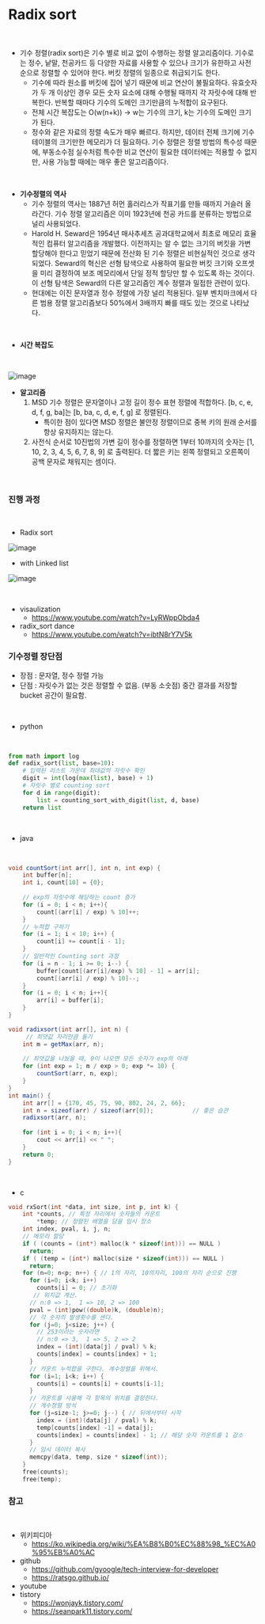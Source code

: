 # Radix sort

<br/>

- 기수 정렬(radix sort)은 기수 별로 비교 없이 수행하는 정렬 알고리즘이다. 기수로는 정수, 낱말, 천공카드 등 다양한 자료를 사용할 수 있으나 크기가 유한하고 사전순으로 정렬할 수 있어야 한다. 버킷 정렬의 일종으로 취급되기도 한다.
    - 기수에 따라 원소를 버킷에 집어 넣기 때문에 비교 연산이 불필요하다. 유효숫자가 두 개 이상인 경우 모든 숫자 요소에 대해 수행될 때까지 각 자릿수에 대해 반복한다. 반복할 때마다 기수의 도메인 크기만큼의 누적합이 요구된다.
    - 전체 시간 복잡도는 O(w(n+k)) -> w는 기수의 크기, k는 기수의 도메인 크기가 된다.
    - 정수와 같은 자료의 정렬 속도가 매우 빠르다. 하지만, 데이터 전체 크기에 기수 테이블의 크기만한 메모리가 더 필요하다. 기수 정렬은 정렬 방법의 특수성 때문에, 부동소수점 실수처럼 특수한 비교 연산이 필요한 데이터에는 적용할 수 없지만, 사용 가능할 때에는 매우 좋은 알고리즘이다.

<br/>

- **기수정렬의 역사**
  - 기수 정렬의 역사는 1887년 허먼 홀러리스가 작표기를 만들 때까지 거슬러 올라간다. 기수 정렬 알고리즘은 이미 1923년에 천공 카드를 분류하는 방법으로 널리 사용되었다.
  - Harold H. Seward은 1954년 매사추세츠 공과대학교에서 최초로 메모리 효율적인 컴퓨터 알고리즘을 개발했다. 이전까지는 알 수 없는 크기의 버킷을 가변 할당해야 한다고 믿었기 때문에 전산화 된 기수 정렬은 비현실적인 것으로 생각되었다. Seward의 혁신은 선형 탐색으로 사용하여 필요한 버킷 크기와 오프셋을 미리 결정하여 보조 메모리에서 단일 정적 할당만 할 수 있도록 하는 것이다. 이 선형 탐색은 Seward의 다른 알고리즘인 계수 정렬과 밀접한 관련이 있다.
  - 현대에는 이진 문자열과 정수 정렬에 가장 널리 적용된다. 일부 벤치마크에서 다른 범용 정렬 알고리즘보다 50%에서 3배까지 빠를 때도 있는 것으로 나타났다.

<br/>

- **시간 복잡도**

<br/>

![image](https://wikimedia.org/api/rest_v1/media/math/render/svg/b41c62299c7adb9c929ab0d52b004898441eee2c)  

- **알고리즘**
  1. MSD 기수 정렬은 문자열이나 고정 길이 정수 표현 정렬에 적합하다. [b, c, e, d, f, g, ba]는 [b, ba, c, d, e, f, g] 로 정렬된다. 
      - 특이한 점이 있다면 MSD 정렬은 불안정 정렬이므로 중복 키의 원래 순서를 항상 유지하지는 않는다.
  2. 사전식 순서로 10진법의 가변 길이 정수를 정렬하면 1부터 10까지의 숫자는 [1, 10, 2, 3, 4, 5, 6, 7, 8, 9] 로 출력된다. 더 짧은 키는 왼쪽 정렬되고 오른쪽이 공백 문자로 채워지는 셈이다.


<br/>


### 진행 과정

</br>

- Radix sort

![image](https://i.imgur.com/gcVBdYZ.png)

- with Linked list

![image](https://i.imgur.com/0kRMgFx.png)


<br/>

- visaulization
    - https://www.youtube.com/watch?v=LyRWppObda4
- radix_sort dance
    - https://www.youtube.com/watch?v=ibtN8rY7V5k



### 기수정렬 장단점
- 장점 : 문자열, 정수 정렬 가능
- 단점 : 자릿수가 없는 것은 정렬할 수 없음. (부동 소숫점) 중간 결과를 저장할 bucket 공간이 필요함.


<br/>

- python

<br/>

```python
from math import log
def radix_sort(list, base=10):
    # 입력된 리스트 가운데 최대값의 자릿수 확인
    digit = int(log(max(list), base) + 1)
    # 자릿수 별로 counting sort
    for d in range(digit):
        list = counting_sort_with_digit(list, d, base)
    return list
```

<br/>

- java
<br/>

```java
void countSort(int arr[], int n, int exp) {
	int buffer[n];
    int i, count[10] = {0};
    
    // exp의 자릿수에 해당하는 count 증가
    for (i = 0; i < n; i++){
        count[(arr[i] / exp) % 10]++;
    }
    // 누적합 구하기
    for (i = 1; i < 10; i++) {
        count[i] += count[i - 1];
    }
    // 일반적인 Counting sort 과정
    for (i = n - 1; i >= 0; i--) {
        buffer[count[(arr[i]/exp) % 10] - 1] = arr[i];
        count[(arr[i] / exp) % 10]--;
    }
    for (i = 0; i < n; i++){
        arr[i] = buffer[i];
    }
}

void radixsort(int arr[], int n) {
     // 최댓값 자리만큼 돌기
    int m = getMax(arr, n);
    
    // 최댓값을 나눴을 때, 0이 나오면 모든 숫자가 exp의 아래
    for (int exp = 1; m / exp > 0; exp *= 10) {
        countSort(arr, n, exp);
    }
}
int main() {
    int arr[] = {170, 45, 75, 90, 802, 24, 2, 66};
    int n = sizeof(arr) / sizeof(arr[0]);			// 좋은 습관
    radixsort(arr, n);
    
    for (int i = 0; i < n; i++){
        cout << arr[i] << " ";
    }
    return 0;
}
```
<br/>

- c
```c
void rxSort(int *data, int size, int p, int k) {
    int *counts, // 특정 자리에서 숫자들의 카운트
        *temp; // 정렬된 배열을 담을 임시 장소
    int index, pval, i, j, n;
    // 메모리 할당
    if ( (counts = (int*) malloc(k * sizeof(int))) == NULL )
      return;
    if ( (temp = (int*) malloc(size * sizeof(int))) == NULL )
      return;
    for (n=0; n<p; n++) { // 1의 자리, 10의자리, 100의 자리 순으로 진행
      for (i=0; i<k; i++)
        counts[i] = 0; // 초기화
       // 위치값 계산.
      // n:0 => 1,  1 => 10, 2 => 100
      pval = (int)pow((double)k, (double)n);
      // 각 숫자의 발생횟수를 센다.
      for (j=0; j<size; j++) {
        // 253이라는 숫자라면
        // n:0 => 3,  1 => 5, 2 => 2
        index = (int)(data[j] / pval) % k;
        counts[index] = counts[index] + 1;
      }
      // 카운트 누적합을 구한다. 계수정렬을 위해서.
      for (i=1; i<k; i++) {
        counts[i] = counts[i] + counts[i-1];
      }
      // 카운트를 사용해 각 항목의 위치를 결정한다.
      // 계수정렬 방식
      for (j=size-1; j>=0; j--) { // 뒤에서부터 시작
        index = (int)(data[j] / pval) % k;
        temp[counts[index] -1] = data[j];
        counts[index] = counts[index] - 1; // 해당 숫자 카운트를 1 감소
      }
      // 임시 데이터 복사
      memcpy(data, temp, size * sizeof(int));
    }
    free(counts);
    free(temp);
```




### 참고
<br/>

- 위키피디아 
  - https://ko.wikipedia.org/wiki/%EA%B8%B0%EC%88%98_%EC%A0%95%EB%A0%AC
- github 
  - https://github.com/gyoogle/tech-interview-for-developer
  - https://ratsgo.github.io/
- youtube
- tistory
    - https://wonjayk.tistory.com/
    - https://seanpark11.tistory.com/
